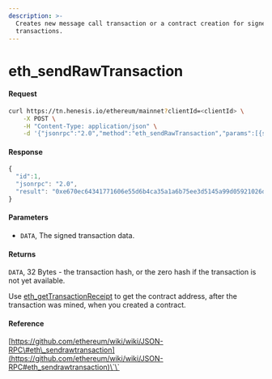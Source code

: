 ```yaml
---
description: >-
  Creates new message call transaction or a contract creation for signed
  transactions.
---
```


# eth\_sendRawTransaction

#### Request

```bash
curl https://tn.henesis.io/ethereum/mainnet?clientId=<clientId> \
    -X POST \
    -H "Content-Type: application/json" \
    -d '{"jsonrpc":"2.0","method":"eth_sendRawTransaction","params":[{see above}],"id":1}'
```

#### Response

```javascript
{
  "id":1,
  "jsonrpc": "2.0",
  "result": "0xe670ec64341771606e55d6b4ca35a1a6b75ee3d5145a99d05921026d1527331"
}
```

#### Parameters

* `DATA`, The signed transaction data.

#### Returns

`DATA`, 32 Bytes - the transaction hash, or the zero hash if the transaction is not yet available.

Use [eth\_getTransactionReceipt](https://github.com/ethereum/wiki/wiki/JSON-RPC#eth_gettransactionreceipt) to get the contract address, after the transaction was mined, when you created a contract.

#### Reference

[https://github.com/ethereum/wiki/wiki/JSON-RPC\#eth\_sendrawtransaction](https://github.com/ethereum/wiki/wiki/JSON-RPC#eth_sendrawtransaction)\`\`

